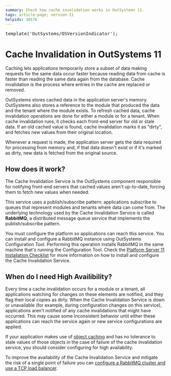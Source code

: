 ```yaml
---
summary: Check how cache invalidation works in OutSystems 11.
tags: article-page; version-11
helpids: 30176
---
```


<pre class="script">
template('OutSystems/OSVersionIndicator');
</pre>

# Cache Invalidation in OutSystems 11

Caching lets applications temporarily store a  subset of data making requests for the same data occur faster because reading data from cache is faster than reading the same data again from the database. Cache invalidation is the process where entries in the cache are replaced or removed.

OutSystems stores cached data in the application server's memory. OutSystems also stores a reference to the module that produced the data and the tenant where the module exists. To refresh cached data, cache invalidation operations are done for either a module or for a tenant. When cache invalidation runs, it checks each front-end server for old or stale data. If an old cached value is found, cache invalidation marks it as "dirty", and fetches new values from their original location.

Whenever a request is made, the application server gets the data required for processing from memory and, if that data doesn't exist or if it's marked as dirty, new data is fetched from the original source.

## How does it work?

The Cache Invalidation Service is the OutSystems component responsible for notifying front-end servers that cached values aren't up-to-date, forcing them to fetch new values when needed.

This service uses a publish/subscribe pattern: applications subscribe to queues that represent modules and tenants where data can come from. The underlying technology used by the Cache Invalidation Service is called **RabbitMQ**, a distributed message queue service that implements the publish/subscribe pattern.

You must configure the platform so applications can reach this service. You can install and configure a RabbitMQ instance using OutSystems Configuration Tool. Performing this operation installs RabbitMQ in the same machine that's running the Configuration Tool. Check the [Platform Server 11 Installation Checklist](<https://www.outsystems.com/goto/checklist-11>) for more information on how to install and configure the Cache Invalidation Service.

## <a name="when-ha"></a>When do I need High Availibility?

Every time a cache invalidation occurs for a module or a tenant, all applications watching for changes on these elements are notified, and they flag their local copies as dirty. When the Cache Invalidation Service is down or unavailable (for example, during configuration changes on this service), applications aren't notified of any cache invalidations that might have occurred. This may cause some inconsistent behavior until either these applications can reach the service again or new service configurations are applied. 

If your application makes use of [object caching](<https://success.outsystems.com/Documentation/11/Developing_an_Application/Use_Data/Caching>) and has no tolerance to stale values of those objects in the case of failure of the cache invalidation service, you should consider configuring for high availability.

To improve the availability of the Cache Invalidation Service and mitigate the risk of a single point of failure you can [configure a RabbitMQ cluster and use a TCP load balancer](<high-availability.md>).

